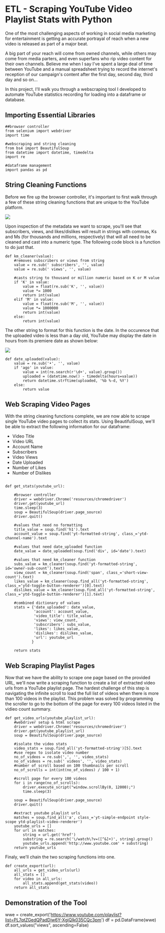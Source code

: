 # ETL - Scraping YouTube Video Playlist Stats with Python
One of the most challenging aspects of working in social media marketing for entertainment is getting an accurate portrayal of reach when a new video is released as part of a major beat.

A big part of your reach will come from owned channels, while others may come from media parters, and even superfans who rip video content for their own channels. Believe me when I say I've spent a large deal of time between YouTube and a manual spreadsheet trying to record the internet's reception of our campaign's content after the first day, second day, third day and so on...

In this project, I'll walk you through a webscraping tool I developed to automate YouTube statistics recording for loading into a dataframe or database.

## Importing Essential Libraries
```
##browser controller
from selenium import webdriver
import time

#webscraping and string cleaning
from bs4 import BeautifulSoup
from datetime import datetime, timedelta
import re

#dataframe management
import pandas as pd
```

## String Cleaning Functions
Before we fire up the browser controller, it's important to first walk through a few of these string cleaning functions that are unique to the YouTube platform.

![](https://camo.githubusercontent.com/d101c1c1d25165fbd6a5238a376617eb697e4754/68747470733a2f2f6769746875622e636f6d2f677469656e672f796f75747562655f747261696c65725f736372617065722f626c6f622f6d61737465722f6d61726b646f776e5f696d616765732f79745f6b6d2e706e673f7261773d74727565)

Upon inspection of the metadata we want to scrape, you'll see that subscribers, views, and likes/dislikes will result in strings with commas, Ks and Ms (for thousands and millions, respectively) that will all need to be cleaned and cast into a numeric type. The following code block is a function to do just that.

```
def km_cleaner(value):
    #removes subscribers or views from string
    value = re.sub(' subscribers', '', value)
    value = re.sub(' views', '', value)
    
    #casts string to thousand or million numeric based on K or M value
    if 'K' in value:
        value = float(re.sub('K', '', value))
        value *= 1000
        return int(value)
    elif 'M' in value:
        value = float(re.sub('M', '', value))
        value *= 1000000
        return int(value)
    else:
        return int(value)
```

The other string to format for this function is the date. In the occurence that the uploaded video is less than a day old, YouTube may display the date in hours from its premiere date as shown below:

![](https://camo.githubusercontent.com/01cca9fd271aa3205594f2397c00293f6a6df372/68747470733a2f2f6769746875622e636f6d2f677469656e672f796f75747562655f747261696c65725f736372617065722f626c6f622f6d61737465722f6d61726b646f776e5f696d616765732f79745f61676f2e706e673f7261773d74727565)

```
def date_uploaded(value):
    value = re.sub('•', '', value)
    if 'ago' in value:
        value = int(re.search(r'\d+', value).group())
        uploaded = (datetime.now() - timedelta(hours=value))
        return datetime.strftime(uploaded, '%b %-d, %Y')
    else:
        return value
```

## Web Scraping Video Pages
With the string cleaning functions complete, we are now able to scrape single YouTube video pages to collect its stats. Using BeautifulSoup, we'll be able to extract the following information for our dataframe:

- Video Title
- Video URL
- Account Name
- Subscribers
- Video Views
- Date Uploaded
- Number of Likes
- Number of Dislikes

```

def get_stats(youtube_url):
    
    #browser controller
    driver = webdriver.Chrome('resources/chromedriver')
    driver.get(youtube_url)
    time.sleep(3)
    soup = BeautifulSoup(driver.page_source)
    driver.quit()
    
    #values that need no formatting
    title_value = soup.find('h1').text
    account_value = soup.find('yt-formatted-string', class_='ytd-channel-name').text
    
    #values that need date_uploaded function
    date_value = date_uploaded(soup.find('div', id='date').text)
    
    #values that need km_cleaner function
    subs_value = km_cleaner(soup.find('yt-formatted-string', id='owner-sub-count').text)
    view_count = km_cleaner(soup.find('span', class_='short-view-count').text)
    likes_value = km_cleaner(soup.find_all('yt-formatted-string', class_='ytd-toggle-button-renderer')[0].text)
    dislikes_value = km_cleaner(soup.find_all('yt-formatted-string', class_='ytd-toggle-button-renderer')[1].text)
    
    #combined dictionary of values
    stats = {'date_uploaded': date_value,
             'account': account_value,
             'video_title': title_value,
             'views': view_count,
             'subscribers': subs_value,
             'likes': likes_value,
             'dislikes': dislikes_value,
             'url': youtube_url
            }
    
    return stats
```

## Web Scraping Playlist Pages
Now that we have the ability to scrape one page based on the provided URL, we'll now write a scraping function to create a list of extracted video urls from a YouTube playlist page. The hardest challenge of this step is navigating the infinite scroll to load the full list of videos when there is more than 100 videos in the playlist. This problem was solved by programming the scroller to go to the bottom of the page for every 100 videos listed in the vidieo count summary.

```
def get_video_urls(youtube_playlist_url):
    #webdriver setup & html scrape
    driver = webdriver.Chrome('resources/chromedriver')
    driver.get(youtube_playlist_url)
    soup = BeautifulSoup(driver.page_source)

    #isolate the video stats
    video_stats = soup.find_all('yt-formatted-string')[5].text
    #use regex to isolate video number
    no_of_videos = re.sub(',', '', video_stats)
    no_of_videos = re.sub(' videos', '', video_stats)
    #number of scroll based on 100 thumbnails per scroll
    no_of_scrolls = int(int(no_of_videos) / 100 + 1)

    #scroll page for every 100 videos
    for i in range(no_of_scrolls):
        driver.execute_script("window.scrollBy(0, 12000);")
        time.sleep(3)

    soup = BeautifulSoup(driver.page_source)
    driver.quit()

    #extract youtube playlist urls
    matches = soup.find_all('a', class_='yt-simple-endpoint style-scope ytd-playlist-video-renderer')
    youtube_urls = []
    for url in matches:
        string = url.get('href')
        substring = re.search('\/watch\?v=([^&]+)', string).group()
        youtube_urls.append('http://www.youtube.com' + substring)    
    return youtube_urls
```
Finaly, we'll chain the two scraping functions into one.

```
def create_export(url):
    all_urls = get_video_urls(url)
    all_stats = []
    for video in all_urls:
        all_stats.append(get_stats(video))
    return all_stats
```
## Demonstration of the Tool

wwe = create_export('https://www.youtube.com/playlist?list=PL7qtZGedQPadDiw6Y-XgiQIk035CQc3pm')
df = pd.DataFrame(wwe)
df.sort_values("views", ascending=False)
